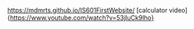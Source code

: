 https://mdmrts.github.io/IS601FirstWebsite/
[calculator video]{https://www.youtube.com/watch?v=53jIuCk9lho}

